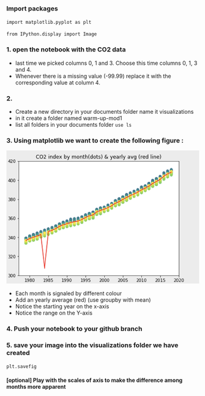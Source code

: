 ### Import packages

`import matplotlib.pyplot as plt`

`from IPython.display import Image`

### 1. open the notebook with the CO2 data
- last time we picked columns 0, 1 and 3. Choose this time columns 0, 1, 3 and 4.
- Whenever there is a missing value (-99.99) replace it with the corresponding value at column 4.

### 2. 
 - Create a new directory in your documents folder
 name it visualizations 
 - in it create a folder named warm-up-mod1
- list all folders in your documents folder 
`use ls`

### 3. Using matplotlib we want to create the following figure : 
![Alt Image Text](../plots/CO2_warmup.png)

- Each month is signaled by different colour 
- Add an yearly average (red) (use groupby with mean)
- Notice the starting year on the x-axis
- Notice the range on the Y-axis

### 4. Push your notebook to your github branch 

### 5. save your image into the visualizations folder we have created 

`plt.savefig`

#### [optional] Play with the scales of axis to make the difference among months more apparent

